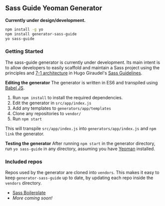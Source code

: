 ## Sass Guide Yeoman Generator

**Currently under design/development.**

```bash
npm install -g yo
npm install generator-sass-guide
yo sass-guide
```

### Getting Started
The sass-guide generator is currently under development. Its main intent is to allow developers to easily scaffold and maintain a Sass project using the principles and [7-1 architecture](http://sass-guidelin.es/#the-7-1-pattern) in Hugo Giraudel's [Sass Guidelines](http://sass-guidelin.es).

**Editing the generator**
The generator is written in ES6 and transpiled using [Babel JS](http://babeljs.io).

1. Run `npm install` to install the required dependencies.
2. Edit the generator in `src/app/index.js`
3. Add any templates to `generators/app/templates`
4. Clone any repositories to `vendor/`
5. Run `npm start`

This will transpile `src/app/index.js` into `generators/app/index.js` and `npm link` the generator.

**Testing the generator**
After running `npm start` in the generator directory, run `yo sass-guide` in any directory, assuming you have [Yeoman](http://yeoman.io/) installed.

### Included repos
Repos used by the generator are cloned into `vendors`. This makes it easy to keep `generator-sass-guide` up to date, by  updating each repo inside the `vendors` directory.

- [Sass Boilerplate](https://github.com/HugoGiraudel/sass-boilerplate)
- *More coming soon!*
